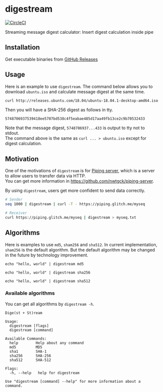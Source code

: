 # digestream
[![CircleCI](https://circleci.com/gh/nwtgck/digestream.svg?style=shield)](https://circleci.com/gh/nwtgck/digestream)

Streaming message digest calculator: Insert digest calculation inside pipe

## Installation

Get executable binaries from [GitHub Releases](https://github.com/nwtgck/digestream/releases)

## Usage

Here is an example to use `digestream`. The command below allows you to download `ubuntu.iso` and calculate message digest at the same time.

```bash
curl http://releases.ubuntu.com/18.04/ubuntu-18.04.1-desktop-amd64.iso | digestream > ubuntu.iso
```

Then you will have a SHA-256 digest as follows in tty.
```
5748706937539418ee5707bd538c4f5eabae485d17aa49fb13ce2c9b70532433
```

Note that the message digest, `5748706937...433` is output to tty not to stdout.  
The command above is the same as `curl ... > ubuntu.iso` except for digest calculation.

## Motivation

One of the motivations of `digestream` is for [Piping server](https://github.com/nwtgck/piping-server), which is a server to allow users to transfer data via HTTP.  
You can get more information in <https://github.com/nwtgck/piping-server>.

By using `digestream`, users get more confident to send data correctly.

```bash
# Sender
seq 1000 | digestream | curl -T - https://piping.glitch.me/myseq
```

```bash
# Receiver
curl https://piping.glitch.me/myseq | digestream > myseq.txt
```

## Algorithms

Here is examples to use `md5`, `sham256` and `sha512`. In current implementation, `sham256` is the default algorithm. But the default algorithm may be changed in the future by technology improvement.

```
echo "hello, world" | digestream md5
```

```
echo "hello, world" | digestream sha256
```

```
echo "hello, world" | digestream sha512
```

### Available algorithms

You can get all algorithms by `digestream -h`.

```
Dige(st + St)ream

Usage:
  digestream [flags]
  digestream [command]

Available Commands:
  help        Help about any command
  md5         MD5
  sha1        SHA-1
  sha256      SHA-256
  sha512      SHA-512

Flags:
  -h, --help   help for digestream

Use "digestream [command] --help" for more information about a command.
```
